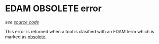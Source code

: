 # EDAM OBSOLETE error

*see [source code](https://github.com/3top1a/biotools-linter/blob/main/linter/rules/edam.py#L66)*

This error is returned when a tool is clasified with an EDAM term which is marked as [obsolete](https://edamontologydocs.readthedocs.io/en/latest/developers_guide.html?highlight=obsolete#deprecating-concepts).
